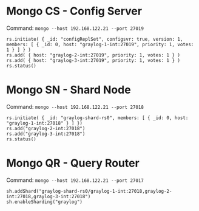 # Mongo CS - Config Server

Command: ```mongo --host 192.168.122.21 --port 27019```

```
rs.initiate( { _id: "configReplSet", configsvr: true, version: 1, members: [ { _id: 0, host: "graylog-1-int:27019", priority: 1, votes: 1 } ] } )
rs.add( { host: "graylog-2-int:27019", priority: 1, votes: 1 } )
rs.add( { host: "graylog-3-int:27019", priority: 1, votes: 1 } )
rs.status()
```

# Mongo SN - Shard Node

Command: ```mongo --host 192.168.122.21 --port 27018```

```
rs.initiate( { _id: "graylog-shard-rs0", members: [ { _id: 0, host: "graylog-1-int:27018" } ] })
rs.add("graylog-2-int:27018")
rs.add("graylog-3-int:27018")
rs.status()
```

# Mongo QR - Query Router

Command: ```mongo --host 192.168.122.21 --port 27017```

```
sh.addShard("graylog-shard-rs0/graylog-1-int:27018,graylog-2-int:27018,graylog-3-int:27018")
sh.enableSharding("graylog")
```
